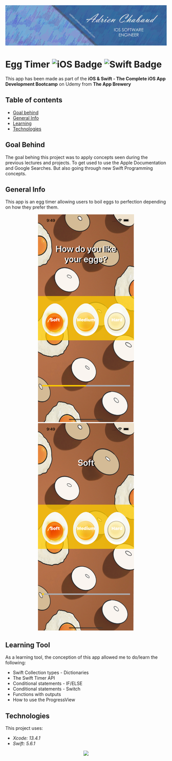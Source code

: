 <!--
  Title: Egg Timer
  Description: iOS App of an Egg Timer app, made using SWIFT
  Author: Adrien CHABAUD
 -->
 
 <img src="/images/Adrien_banner_01.png">
 
 
 # Egg Timer ![iOS Badge](https://img.shields.io/badge/iOS-000000?style=for-the-badge&logo=ios&logoColor=white) ![Swift Badge](https://img.shields.io/badge/Swift%20Version-5-orange) 

This app has been made as part of the **iOS & Swift - The Complete iOS App Development Bootcamp** on Udemy from **The App Brewery**

## Table of contents
* [Goal behind](#goal-behind)
* [General Info](#general-info)
* [Learning](#learning-tool)
* [Technologies](#technologies)

## Goal Behind

The goal behing this project was to apply concepts seen during the previous lectures and projects. To get used to use the Apple Documentation and Google Searches. But also going through new Swift Programming concepts.

## General Info

This app is an egg timer allowing users to boil eggs to perfection depending on how they prefer them.

<p align="center">
  <img src="/images/screenshot_main_activity_1.png" width=300 hspace=20><img src="/images/screenshot_main_activity_2.png" width=300 hspace=20>
</p>


## Learning Tool

As a learning tool, the conception of this app allowed me to do/learn the following:

* Swift Collection types - Dictionaries
* The Swift Timer API
* Conditional statements - IF/ELSE
* Conditional statements - Switch
* Functions with outputs
* How to use the ProgressView

## Technologies

This project uses:
* *Xcode: 13.4.1*
* *Swift: 5.6.1*

<p align="center">
  <img src="Documentation/readme-end-banner.png">
</p>



